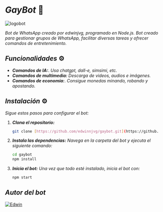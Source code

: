 # *GayBot* 🤖

![logobot](https://i.imgur.com/tu_imagen.png) 

*Bot de WhatsApp creado por edwinjvg, programado en Node.js. Bot creado para gestionar grupos de WhatsApp, facilitar diversas tareas y ofrecer comandos de entretenimiento.*

## *Funcionalidades* ⚙️
-   ***Comandos de IA:***.         *Usa chatgpt, dall-e, simsimi, etc.*
-   ***Comandos de multimedia:*** *Descarga de videos, audios e imágenes.*
-   ***Comandos de economía:***.         *Consigue monedas minando, robando y apostando.*

## *Instalación* ⚙️
*Sigue estos pasos para configurar el bot:*

1.  ***Clona el repositorio:***
    ```bash
    git clone [https://github.com/edwinnjvg/gaybot.git](https://github.com/edwinnjvg/gaybot.git)
    ```

2.  ***Instala las dependencias:***
    *Navega en la carpeta del bot y ejecuta el siguiente comando:*
    ```bash
    cd gaybot
    npm install
    ```

4.  ***Inicia el bot:***
    *Una vez que todo esté instalado, inicia el bot con:*
    ```bash
    npm start
    ```

## *Autor del bot*
[![Edwin](https://github.com/edwiinjvg.png?size=100)](https://github.com/edwiin.jvg) 
